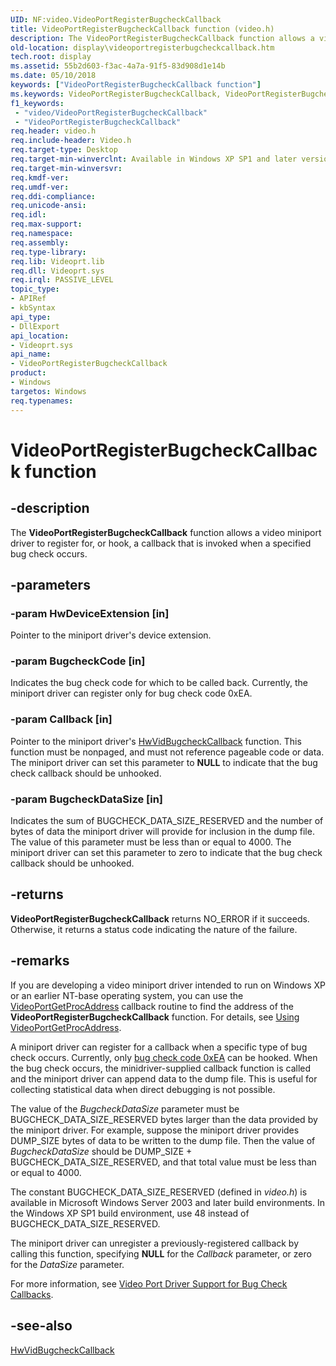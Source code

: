 ```yaml
---
UID: NF:video.VideoPortRegisterBugcheckCallback
title: VideoPortRegisterBugcheckCallback function (video.h)
description: The VideoPortRegisterBugcheckCallback function allows a video miniport driver to register for, or hook, a callback that is invoked when a specified bug check occurs.
old-location: display\videoportregisterbugcheckcallback.htm
tech.root: display
ms.assetid: 55b2d603-f3ac-4a7a-91f5-83d908d1e14b
ms.date: 05/10/2018
keywords: ["VideoPortRegisterBugcheckCallback function"]
ms.keywords: VideoPortRegisterBugcheckCallback, VideoPortRegisterBugcheckCallback function [Display Devices], VideoPort_Functions_ba500792-836e-4181-983c-506bf5608a1c.xml, display.videoportregisterbugcheckcallback, video/VideoPortRegisterBugcheckCallback
f1_keywords:
 - "video/VideoPortRegisterBugcheckCallback"
 - "VideoPortRegisterBugcheckCallback"
req.header: video.h
req.include-header: Video.h
req.target-type: Desktop
req.target-min-winverclnt: Available in Windows XP SP1 and later versions of the Windows operating systems.
req.target-min-winversvr: 
req.kmdf-ver: 
req.umdf-ver: 
req.ddi-compliance: 
req.unicode-ansi: 
req.idl: 
req.max-support: 
req.namespace: 
req.assembly: 
req.type-library: 
req.lib: Videoprt.lib
req.dll: Videoprt.sys
req.irql: PASSIVE_LEVEL
topic_type:
- APIRef
- kbSyntax
api_type:
- DllExport
api_location:
- Videoprt.sys
api_name:
- VideoPortRegisterBugcheckCallback
product:
- Windows
targetos: Windows
req.typenames: 
---
```


# VideoPortRegisterBugcheckCallback function


## -description


The <b>VideoPortRegisterBugcheckCallback</b> function allows a video miniport driver to register for, or hook, a callback that is invoked when a specified bug check occurs.


## -parameters




### -param HwDeviceExtension [in]

Pointer to the miniport driver's device extension.


### -param BugcheckCode [in]

Indicates the bug check code for which to be called back. Currently, the miniport driver can register only for bug check code 0xEA.


### -param Callback [in]

Pointer to the miniport driver's <a href="https://docs.microsoft.com/windows-hardware/drivers/ddi/video/nc-video-pvideo_bugcheck_callback">HwVidBugcheckCallback</a> function. This function must be nonpaged, and must not reference pageable code or data. The miniport driver can set this parameter to <b>NULL</b> to indicate that the bug check callback should be unhooked. 


### -param BugcheckDataSize [in]

Indicates the sum of BUGCHECK_DATA_SIZE_RESERVED and the number of bytes of data the miniport driver will provide for inclusion in the dump file. The value of this parameter must be less than or equal to 4000. The miniport driver can set this parameter to zero to indicate that the bug check callback should be unhooked.


## -returns



<b>VideoPortRegisterBugcheckCallback</b> returns NO_ERROR if it succeeds. Otherwise, it returns a status code indicating the nature of the failure. 




## -remarks



If you are developing a video miniport driver intended to run on Windows XP or an earlier NT-base operating system, you can use the <a href="https://docs.microsoft.com/windows-hardware/drivers/ddi/video/nc-video-pvideo_port_get_proc_address">VideoPortGetProcAddress</a> callback routine to find the address of the <b>VideoPortRegisterBugcheckCallback</b> function. For details, see <a href="https://docs.microsoft.com/windows-hardware/drivers/display/using-videoportgetprocaddress">Using VideoPortGetProcAddress</a>.

A miniport driver can register for a callback when a specific type of bug check occurs. Currently, only <a href="https://docs.microsoft.com/windows-hardware/drivers/debugger/bug-check-0xea--thread-stuck-in-device-driver">bug check code 0xEA</a> can be hooked. When the bug check occurs, the minidriver-supplied callback function is called and the miniport driver can append data to the dump file. This is useful for collecting statistical data when direct debugging is not possible.

The value of the <i>BugcheckDataSize </i>parameter must be BUGCHECK_DATA_SIZE_RESERVED bytes larger than the data provided by the miniport driver. For example, suppose the miniport driver provides DUMP_SIZE bytes of data to be written to the dump file. Then the value of <i>BugcheckDataSize</i> should be DUMP_SIZE + BUGCHECK_DATA_SIZE_RESERVED, and that total value must be less than or equal to 4000.

The constant BUGCHECK_DATA_SIZE_RESERVED (defined in <i>video.h</i>) is available in Microsoft Windows Server 2003 and later build environments. In the Windows XP SP1 build environment, use 48 instead of BUGCHECK_DATA_SIZE_RESERVED.

The miniport driver can unregister a previously-registered callback by calling this function, specifying <b>NULL</b> for the <i>Callback</i> parameter, or zero for the <i>DataSize</i> parameter.

For more information, see <a href="https://docs.microsoft.com/windows-hardware/drivers/display/video-port-driver-support-for-bug-check-callbacks">Video Port Driver Support for Bug Check Callbacks</a>.




## -see-also




<a href="https://docs.microsoft.com/windows-hardware/drivers/ddi/video/nc-video-pvideo_bugcheck_callback">HwVidBugcheckCallback</a>
 

 

